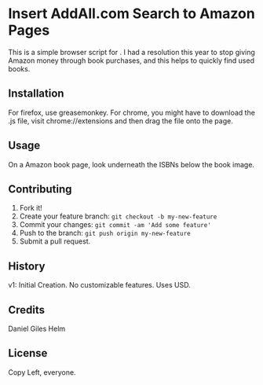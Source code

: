 # Insert AddAll.com Search to Amazon Pages

This is a simple browser script for . I had a resolution this year to stop giving Amazon money through book purchases, and this helps to quickly find used books.

## Installation

For firefox, use greasemonkey. For chrome, you might have to download the .js file, visit chrome://extensions and then drag the file onto the page.

## Usage

On a Amazon book page, look underneath the ISBNs below the book image.

## Contributing

1. Fork it!
2. Create your feature branch: `git checkout -b my-new-feature`
3. Commit your changes: `git commit -am 'Add some feature'`
4. Push to the branch: `git push origin my-new-feature`
5. Submit a pull request.

## History

v1: Initial Creation. No customizable features. Uses USD.

## Credits

Daniel Giles Helm

## License

Copy Left, everyone.